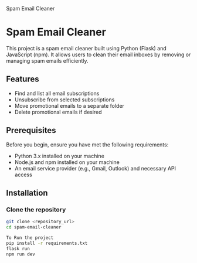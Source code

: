 Spam Email Cleaner 


# Spam Email Cleaner

This project is a spam email cleaner built using Python (Flask) and JavaScript (npm). It allows users to clean their email inboxes by removing or managing spam emails efficiently.

## Features

- Find and list all email subscriptions
- Unsubscribe from selected subscriptions
- Move promotional emails to a separate folder
- Delete promotional emails if desired
  
## Prerequisites

Before you begin, ensure you have met the following requirements:

- Python 3.x installed on your machine
- Node.js and npm installed on your machine
- An email service provider (e.g., Gmail, Outlook) and necessary API access

## Installation

### Clone the repository

```bash
git clone <repository_url>
cd spam-email-cleaner

To Run the project 
pip install -r requirements.txt
flask run
npm run dev
